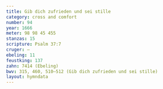 ```yaml
---
title: Gib dich zufrieden und sei stille
category: cross and comfort
number: 94
year: 1666
meter: 98 98 45 455
stanzas: 15
scripture: Psalm 37:7
cruger: —
ebeling: 11
feustking: 137
zahn: 7414 (Ebeling)
bwv: 315, 460, 510–512 (Gib dich zufrieden und sei stille)
layout: hymndata
---
```

<br>

